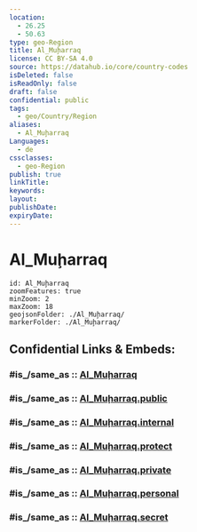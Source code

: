 ```yaml
---
location:
  - 26.25
  - 50.63
type: geo-Region
title: Al_Muḩarraq
license: CC BY-SA 4.0
source: https://datahub.io/core/country-codes
isDeleted: false
isReadOnly: false
draft: false
confidential: public
tags:
  - geo/Country/Region
aliases:
  - Al_Muḩarraq
Languages:
  - de
cssclasses:
  - geo-Region
publish: true
linkTitle:
keywords:
layout:
publishDate:
expiryDate:
---
```


# Al_Muḩarraq

```leaflet
id: Al_Muḩarraq
zoomFeatures: true 
minZoom: 2 
maxZoom: 18
geojsonFolder: ./Al_Muḩarraq/
markerFolder: ./Al_Muḩarraq/
```


## Confidential Links & Embeds: 

### #is_/same_as :: [Al_Muḩarraq](/_Standards/Earth/Continent/Asia/Asia~West/Bahrain/Governorates~Bahrain/Al_Muḩarraq.md) 

### #is_/same_as :: [Al_Muḩarraq.public](/_public/Earth/Continent/Asia/Asia~West/Bahrain/Governorates~Bahrain/Al_Muḩarraq.public.md) 

### #is_/same_as :: [Al_Muḩarraq.internal](/_internal/Earth/Continent/Asia/Asia~West/Bahrain/Governorates~Bahrain/Al_Muḩarraq.internal.md) 

### #is_/same_as :: [Al_Muḩarraq.protect](/_protect/Earth/Continent/Asia/Asia~West/Bahrain/Governorates~Bahrain/Al_Muḩarraq.protect.md) 

### #is_/same_as :: [Al_Muḩarraq.private](/_private/Earth/Continent/Asia/Asia~West/Bahrain/Governorates~Bahrain/Al_Muḩarraq.private.md) 

### #is_/same_as :: [Al_Muḩarraq.personal](/_personal/Earth/Continent/Asia/Asia~West/Bahrain/Governorates~Bahrain/Al_Muḩarraq.personal.md) 

### #is_/same_as :: [Al_Muḩarraq.secret](/_secret/Earth/Continent/Asia/Asia~West/Bahrain/Governorates~Bahrain/Al_Muḩarraq.secret.md)

